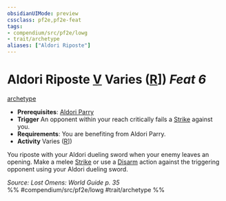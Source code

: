 ```yaml
---
obsidianUIMode: preview
cssclass: pf2e,pf2e-feat
tags:
- compendium/src/pf2e/lowg
- trait/archetype
aliases: ["Aldori Riposte"]
---
```

# Aldori Riposte  [V](chapter-9-playing-the-game.md#Actions "Varies") Varies ([R](chapter-9-playing-the-game.md#Actions "Reaction")]) *Feat 6*  
[archetype](archetype.md "Archetype Feat Trait")  

- **Prerequisites**: [Aldori Parry](aldori-parry-lowg.md)
- **Trigger** An opponent within your reach critically fails a [Strike](strike.md) against you.
- **Requirements**: You are benefiting from Aldori Parry.
- **Activity** Varies ([R](chapter-9-playing-the-game.md#Actions "Reaction")])

You riposte with your Aldori dueling sword when your enemy leaves an opening. Make a melee [Strike](strike.md) or use a [Disarm](Reference/Rules/Actions/disarm.md) action against the triggering opponent using your Aldori dueling sword.

*Source: Lost Omens: World Guide p. 35*  
%% #compendium/src/pf2e/lowg #trait/archetype %%